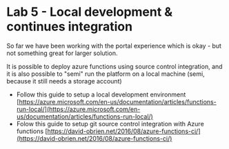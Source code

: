 # Lab 5 - Local development & continues integration 

So far we have been working with the portal experience which is okay - but not something great for larger solution. 

It is possible to deploy azure functions using source control integration, and it is also possible to "semi" run the platform on a local machine (semi, because it still needs a storage account)

* Follow this guide to setup a local development environment [https://azure.microsoft.com/en-us/documentation/articles/functions-run-local/](https://azure.microsoft.com/en-us/documentation/articles/functions-run-local/)
* Folow this guide to setup git source control integration with Azure functions [https://david-obrien.net/2016/08/azure-functions-ci/](https://david-obrien.net/2016/08/azure-functions-ci/)